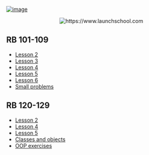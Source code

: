 
[![image](https://cdn-images-1.medium.com/max/602/1*qdrgyjHB7qYXCZxBY1MogA@2x.jpeg)](https://www.launchschool.com/)
<p align="center">
  <img src="https://cdn-images-1.medium.com/max/602/1*qdrgyjHB7qYXCZxBY1MogA@2x.jpeg" alt="https://www.launchschool.com"/>
</p>

## RB 101-109 ##

* [Lesson 2](https://github.com/Sinkinson/launchschool/tree/main/RB101-109/lesson_2)
* [Lesson 3](https://github.com/Sinkinson/launchschool/tree/main/RB101-109/lesson_3)
* [Lesson 4](https://github.com/Sinkinson/launchschool/tree/main/RB101-109/lesson_4)
* [Lesson 5](https://github.com/Sinkinson/launchschool/tree/main/RB101-109/lesson_5)
* [Lesson 6](https://github.com/Sinkinson/launchschool/tree/main/RB101-109/lesson_6)
* [Small problems](https://github.com/Sinkinson/launchschool/tree/main/RB101-109/small_problems)


## RB 120-129 ##

* [Lesson 2](https://github.com/Sinkinson/launchschool/tree/main/RB120/lesson_2)
* [Lesson 4](https://github.com/Sinkinson/launchschool/tree/main/RB120/lesson_4)
* [Lesson 5](https://github.com/Sinkinson/launchschool/tree/main/RB120/lesson_5)
* [Classes and objects](https://github.com/Sinkinson/launchschool/tree/main/RB120/lesson_2/classes_and_objects)
* [OOP exercises](https://github.com/Sinkinson/launchschool/tree/main/RB120/oo_exercises)
